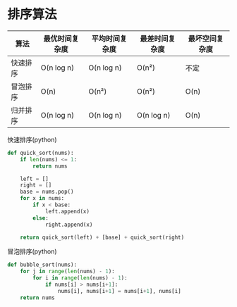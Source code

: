 # 排序算法

| 算法     | 最优时间复杂度 | 平均时间复杂度 | 最差时间复杂度 |最坏空间复杂度|
| -- | -- | -- | -- |--|
| 快速排序 | O(n log n)     | O(n log n)     | O(n²)          |不定|
| 冒泡排序 | O(n)           | O(n²)          | O(n²)          |O(n)|
|归并排序  | O(n log n)     | O(n log n)     | O(n log n)     |O(n)|

快速排序(python)

```python
def quick_sort(nums):
    if len(nums) <= 1:
        return nums

    left = []
    right = []
    base = nums.pop()
    for x in nums:
        if x < base:
            left.append(x)
        else:
            right.append(x)

    return quick_sort(left) + [base] + quick_sort(right)
```

冒泡排序(python)

```python
def bubble_sort(nums):
    for j in range(len(nums) - 1):
        for i in range(len(nums) - 1):
            if nums[i] > nums[i+1]:
                nums[i], nums[i+1] = nums[i+1], nums[i]
    return nums

```
